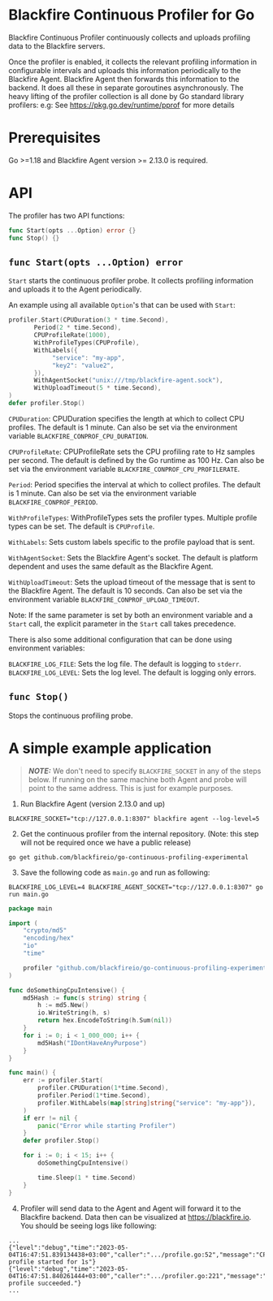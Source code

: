 # Blackfire Continuous Profiler for Go

Blackfire Continuous Profiler continuously collects and uploads profiling data to the Blackfire servers.

Once the profiler is enabled, it collects the relevant profiling information in configurable intervals and uploads this information periodically to the Blackfire Agent. Blackfire Agent then forwards this information to the backend. It does all these in separate goroutines asynchronously. The heavy lifting of the profiler collection is all done by Go standard library profilers: e.g: See https://pkg.go.dev/runtime/pprof for more details

# Prerequisites

Go >=1.18 and Blackfire Agent version >= 2.13.0 is required.

# API

The profiler has two API functions:

```go
func Start(opts ...Option) error {}
func Stop() {}
```

## `func Start(opts ...Option) error`

`Start` starts the continuous profiler probe. It collects profiling information and uploads
it to the Agent periodically.

An example using all available `Option`'s that can be used with `Start`:

```go
profiler.Start(CPUDuration(3 * time.Second), 
       Period(2 * time.Second),
       CPUProfileRate(1000),
       WithProfileTypes(CPUProfile),
       WithLabels({
            "service": "my-app",
            "key2": "value2",
       }),
       WithAgentSocket("unix:///tmp/blackfire-agent.sock"),
       WithUploadTimeout(5 * time.Second),
)
defer profiler.Stop()
```

`CPUDuration`: CPUDuration specifies the length at which to collect CPU profiles. 
The default is 1 minute. Can also be set via the environment variable `BLACKFIRE_CONPROF_CPU_DURATION`.

`CPUProfileRate`: CPUProfileRate sets the CPU profiling rate to Hz samples per second. 
The default is defined by the Go runtime as 100 Hz. Can also be set via the environment 
variable `BLACKFIRE_CONPROF_CPU_PROFILERATE`.

`Period`: Period specifies the interval at which to collect profiles. The default is 1 minute. 
Can also be set via the environment variable `BLACKFIRE_CONPROF_PERIOD`.

`WithProfileTypes`: WithProfileTypes sets the profiler types. Multiple profile types can be set.
The default is `CPUProfile`.

`WithLabels`: Sets custom labels specific to the profile payload that is sent.

`WithAgentSocket`: Sets the Blackfire Agent's socket. The default is platform dependent 
and uses the same default as the Blackfire Agent.

`WithUploadTimeout`: Sets the upload timeout of the message that is sent to the Blackfire Agent. 
The default is 10 seconds. Can also be set via the environment variable `BLACKFIRE_CONPROF_UPLOAD_TIMEOUT`.

Note:
If the same parameter is set by both an environment variable and a `Start` call, the explicit 
parameter in the `Start` call takes precedence.

There is also some additional configuration that can be done using environment variables:

`BLACKFIRE_LOG_FILE`: Sets the log file. The default is logging to `stderr`.
`BLACKFIRE_LOG_LEVEL`: Sets the log level. The default is logging only errors.

## `func Stop()`

Stops the continuous profiling probe.

# A simple example application

> **_NOTE:_**
We don't need to specify `BLACKFIRE_SOCKET` in any of the steps below. If running on the same 
machine both Agent and probe will point to the same address. This is just for example purposes.

1. Run Blackfire Agent (version 2.13.0 and up)

```
BLACKFIRE_SOCKET="tcp://127.0.0.1:8307" blackfire agent --log-level=5
```

2. Get the continuous profiler from the internal repository. 
(Note: this step will not be required once we have a public release)

```
go get github.com/blackfireio/go-continuous-profiling-experimental
```

3. Save the following code as `main.go` and run as following: 

```
BLACKFIRE_LOG_LEVEL=4 BLACKFIRE_AGENT_SOCKET="tcp://127.0.0.1:8307" go run main.go
```

```go
package main

import (
	"crypto/md5"
	"encoding/hex"
	"io"
	"time"

	profiler "github.com/blackfireio/go-continuous-profiling-experimental"
)

func doSomethingCpuIntensive() {
	md5Hash := func(s string) string {
		h := md5.New()
		io.WriteString(h, s)
		return hex.EncodeToString(h.Sum(nil))
	}
	for i := 0; i < 1_000_000; i++ {
		md5Hash("IDontHaveAnyPurpose")
	}
}

func main() {
	err := profiler.Start(
		profiler.CPUDuration(1*time.Second),
		profiler.Period(1*time.Second),
		profiler.WithLabels(map[string]string{"service": "my-app"}),
	)
	if err != nil {
		panic("Error while starting Profiler")
	}
	defer profiler.Stop()

	for i := 0; i < 15; i++ {
		doSomethingCpuIntensive()

		time.Sleep(1 * time.Second)
	}
}
```

4. Profiler will send data to the Agent and Agent will forward it to the Blackfire 
backend. Data then can be visualized at https://blackfire.io. You should be seeing
logs like following:

```
...
{"level":"debug","time":"2023-05-04T16:47:51.839134438+03:00","caller":".../profile.go:52","message":"CPU profile started for 1s"}
{"level":"debug","time":"2023-05-04T16:47:51.840261444+03:00","caller":".../profiler.go:221","message":"Upload profile succeeded."}
...
```
